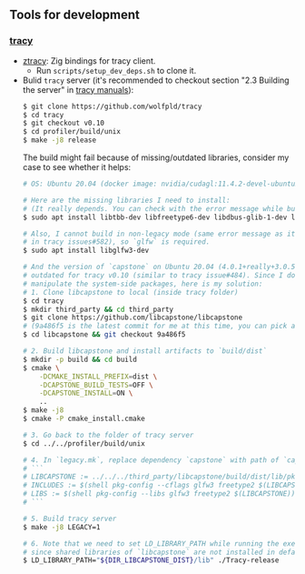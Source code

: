 ## Tools for development
### [tracy][gh_tracy]
- [ztracy][gh_ztracy]: Zig bindings for tracy client.
    - Run `scripts/setup_dev_deps.sh` to clone it.
- Bulid `tracy` server (it's recommended to checkout section "2.3 Building the
    server" in [tracy manuals][pdf_tracy_manuals]):
    ```bash
    $ git clone https://github.com/wolfpld/tracy
    $ cd tracy
    $ git checkout v0.10
    $ cd profiler/build/unix
    $ make -j8 release
    ```
    The build might fail because of missing/outdated libraries, consider my
    case to see whether it helps:
    ```bash
    # OS: Ubuntu 20.04 (docker image: nvidia/cudagl:11.4.2-devel-ubuntu20.04)

    # Here are the missing libraries I need to install:
    # (It really depends. You can check with the error message while building tracy.)
    $ sudo apt install libtbb-dev libfreetype6-dev libdbus-glib-1-dev libwayland-dev wayland-protocols

    # Also, I cannot build in non-legacy mode (same error message as it's mentioned
    # in tracy issues#582), so `glfw` is required.
    $ sudo apt install libglfw3-dev

    # And the version of `capstone` on Ubuntu 20.04 (4.0.1+really+3.0.5-1build1) is
    # outdated for tracy v0.10 (similar to tracy issue#484). Since I don't want to
    # manipulate the system-side packages, here is my solution:
    # 1. Clone libcapstone to local (inside tracy folder)
    $ cd tracy
    $ mkdir third_party && cd third_party
    $ git clone https://github.com/libcapstone/libcapstone
    # (9a486f5 is the latest commit for me at this time, you can pick a stable tag)
    $ cd libcapstone && git checkout 9a486f5

    # 2. Build libcapstone and install artifacts to `build/dist`
    $ mkdir -p build && cd build
    $ cmake \
        -DCMAKE_INSTALL_PREFIX=dist \
        -DCAPSTONE_BUILD_TESTS=OFF \
        -DCAPSTONE_INSTALL=ON \
        ..
    $ make -j8
    $ cmake -P cmake_install.cmake

    # 3. Go back to the folder of tracy server
    $ cd ../../profiler/build/unix

    # 4. In `legacy.mk`, replace dependency `capstone` with path of `capstone.pc`, e.g.,
    # ```
    # LIBCAPSTONE := ../../../third_party/libcapstone/build/dist/lib/pkgconfig/capstone.pc
    # INCLUDES := $(shell pkg-config --cflags glfw3 freetype2 $(LIBCAPSTONE)) -I../../../imgui
    # LIBS := $(shell pkg-config --libs glfw3 freetype2 $(LIBCAPSTONE)) -lpthread -ldl
    # ```

    # 5. Build tracy server
    $ make -j8 LEGACY=1

    # 6. Note that we need to set LD_LIBRARY_PATH while running the executable
    # since shared libraries of `libcapstone` are not installed in default paths.
    $ LD_LIBRARY_PATH="${DIR_LIBCAPSTONE_DIST}/lib" ./Tracy-release
    ```

[gh_tracy]: https://github.com/wolfpld/tracy
[gh_ztracy]: https://github.com/zig-gamedev/zig-gamedev/tree/main/libs/ztracy
[pdf_tracy_manuals]: https://github.com/wolfpld/tracy/releases/download/v0.10/tracy.pdf

